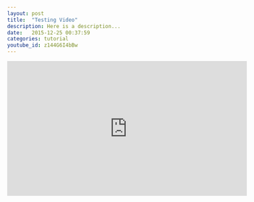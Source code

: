 ```yaml
---
layout: post
title:  "Testing Video"
description: Here is a description...
date:   2015-12-25 00:37:59
categories: tutorial
youtube_id: z144G6I4bBw
---
```


<iframe width="560" height="315" src="https://www.youtube.com/embed/{{post.id}}" frameborder="0" allowfullscreen></iframe>
